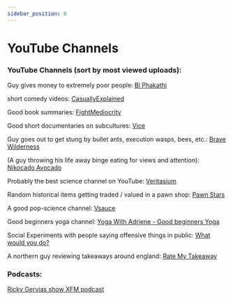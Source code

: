 ```yaml
---
sidebar_position: 6
---
```


# YouTube Channels

### YouTube Channels (sort by most viewed uploads):

Guy gives money to extremely poor people:
[Bi Phakathi](https://www.youtube.com/c/BIPhakathi/videos?view=0&sort=p&flow=grid)

short comedy videos:
[CasuallyExplained](https://www.youtube.com/c/CasuallyExplained/videos?view=0&sort=p&flow=grid)

Good book summaries:
[FightMediocrity](https://www.youtube.com/c/FightMediocrity/videos?view=0&sort=p&flow=grid)

Good short documentaries on subcultures:
[Vice](https://www.youtube.com/c/VICE/videos?view=0&sort=p&flow=grid)

Guy goes out to get stung by bullet ants, execution wasps, bees, etc.:
[Brave Wilderness](https://www.youtube.com/c/BraveWilderness/videos?view=0&sort=p&flow=grid)

(A guy throwing his life away binge eating for views and attention):
[Nikocado Avocado](https://www.youtube.com/c/NikocadoAvocado/videos?view=0&sort=p&flow=grid)

Probably the best science channel on YouTube:
[Veritasium](https://www.youtube.com/c/veritasium/videos?view=0&sort=p&flow=grid)

Random historical items getting traded / valued in a pawn shop:
[Pawn Stars](https://www.youtube.com/c/PawnStars/videos?view=0&sort=p&flow=grid)

A good pop-science channel:
[Vsauce](https://www.youtube.com/c/vsauce1/videos?view=0&sort=p&flow=grid)

Good beginners yoga channel:
[Yoga With Adriene - Good beginners Yoga](https://www.youtube.com/c/yogawithadriene/videos?view=0&sort=p&flow=grid)

Social Experiments with people saying offensive things in public:
[What would you do?](https://www.youtube.com/c/WhatWouldYouDo/videos?view=0&sort=p&flow=grid])

A northern guy reviewing takeaways around england: [Rate My Takeaway](https://www.youtube.com/c/RateMyTakeaway/videos?view=0&sort=p&flow=grid)

### Podcasts:

[Ricky Gervias show XFM podcast](https://player.fm/series/the-ricky-gervais-radio-show)


